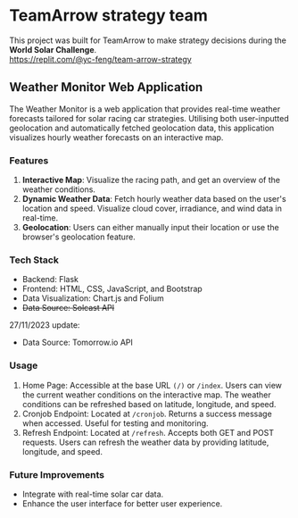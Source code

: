 # TeamArrow strategy team
This project was built for TeamArrow to make strategy decisions during the **World Solar Challenge**. <br>
https://replit.com/@yc-feng/team-arrow-strategy

## Weather Monitor Web Application
The Weather Monitor is a web application that provides real-time weather forecasts tailored for solar racing car strategies. Utilising both user-inputted geolocation and automatically fetched geolocation data, this application visualizes hourly weather forecasts on an interactive map.

### Features
1. **Interactive Map**: Visualize the racing path, and get an overview of the weather conditions.
2. **Dynamic Weather Data**: Fetch hourly weather data based on the user's location and speed. Visualize cloud cover, irradiance, and wind data in real-time.
3. **Geolocation**: Users can either manually input their location or use the browser's geolocation feature.

### Tech Stack
- Backend: Flask
- Frontend: HTML, CSS, JavaScript, and Bootstrap
- Data Visualization: Chart.js and Folium
- <del>Data Source: Solcast API<del>

27/11/2023 update:
- Data Source: Tomorrow.io API

### Usage
1. Home Page:
Accessible at the base URL ```(/)``` or ```/index```.
Users can view the current weather conditions on the interactive map.
The weather conditions can be refreshed based on latitude, longitude, and speed.
2. Cronjob Endpoint:
Located at ```/cronjob```.
Returns a success message when accessed. Useful for testing and monitoring.
3. Refresh Endpoint:
Located at ```/refresh```.
Accepts both GET and POST requests.
Users can refresh the weather data by providing latitude, longitude, and speed.

### Future Improvements
- Integrate with real-time solar car data.
- Enhance the user interface for better user experience.
